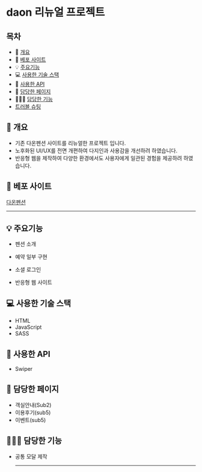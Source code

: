 # daon 리뉴얼 프로젝트


## 목차

- 📝 [개요](#-개요)
- 🚀 [베포 사이트](#-베포-사이트)
- 💡 [주요기능](#-주요기능)
- 💻 [사용한 기술 스택](#-사용한-기술-스택)
- 🔎 [사용한 API](#-사용한-api)
- 📖 [담당한 페이지](#-담당한-페이지)
- 👨🏻‍💻 [담당한 기능](#-담당한-기능)
- [트러블 슈팅](#-트러블-슈팅)

## 📝 개요

* 기존 다온펜션 사이트를 리뉴얼한 프로젝트 입니다. 
* 노후화된 UI/UX를 전면 개편하여 다지인과 사용감을 개선하려 하였습니다.
* 반응형 웹을 제작하여 다양한 환경에서도 사용자에게 일관된 경험을 제공하려 하였습니다.

## 🚀 베포 사이트
[다온펜션](https://qodql.github.io/daon/index.html)

---

## 💡 주요기능 

* 펜션 소개
  
* 예약 일부 구현
* 소셜 로그인
* 반응형 웹 사이트

## 💻 사용한 기술 스택

* HTML
* JavaScript
* SASS

## 🔎 사용한 API 

* Swiper

## 📖 담당한 페이지

* 객실안내(Sub2)
* 이용후기(sub5)
* 이벤트(sub5)

## 👨🏻‍💻 담당한 기능

* 공통 모달 제작



  -------

